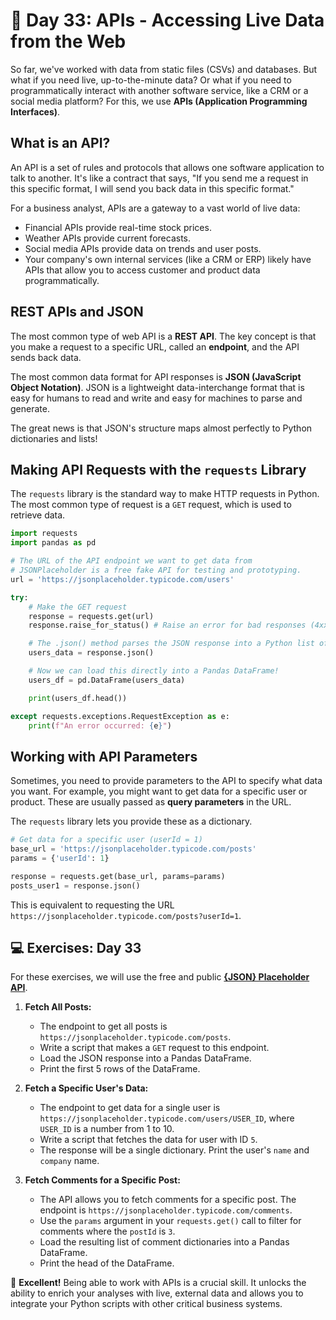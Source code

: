 # 📘 Day 33: APIs - Accessing Live Data from the Web

So far, we've worked with data from static files (CSVs) and databases. But what if you need live, up-to-the-minute data? Or what if you need to programmatically interact with another software service, like a CRM or a social media platform? For this, we use **APIs (Application Programming Interfaces)**.

## What is an API?

An API is a set of rules and protocols that allows one software application to talk to another. It's like a contract that says, "If you send me a request in this specific format, I will send you back data in this specific format."

For a business analyst, APIs are a gateway to a vast world of live data:

* Financial APIs provide real-time stock prices.
* Weather APIs provide current forecasts.
* Social media APIs provide data on trends and user posts.
* Your company's own internal services (like a CRM or ERP) likely have APIs that allow you to access customer and product data programmatically.

## REST APIs and JSON

The most common type of web API is a **REST API**. The key concept is that you make a request to a specific URL, called an **endpoint**, and the API sends back data.

The most common data format for API responses is **JSON (JavaScript Object Notation)**. JSON is a lightweight data-interchange format that is easy for humans to read and write and easy for machines to parse and generate.

The great news is that JSON's structure maps almost perfectly to Python dictionaries and lists!

## Making API Requests with the `requests` Library

The `requests` library is the standard way to make HTTP requests in Python. The most common type of request is a `GET` request, which is used to retrieve data.

```python
import requests
import pandas as pd

# The URL of the API endpoint we want to get data from
# JSONPlaceholder is a free fake API for testing and prototyping.
url = 'https://jsonplaceholder.typicode.com/users'

try:
    # Make the GET request
    response = requests.get(url)
    response.raise_for_status() # Raise an error for bad responses (4xx or 5xx)

    # The .json() method parses the JSON response into a Python list of dictionaries
    users_data = response.json()

    # Now we can load this directly into a Pandas DataFrame!
    users_df = pd.DataFrame(users_data)

    print(users_df.head())

except requests.exceptions.RequestException as e:
    print(f"An error occurred: {e}")
```

## Working with API Parameters

Sometimes, you need to provide parameters to the API to specify what data you want. For example, you might want to get data for a specific user or product. These are usually passed as **query parameters** in the URL.

The `requests` library lets you provide these as a dictionary.

```python
# Get data for a specific user (userId = 1)
base_url = 'https://jsonplaceholder.typicode.com/posts'
params = {'userId': 1}

response = requests.get(base_url, params=params)
posts_user1 = response.json()
```

This is equivalent to requesting the URL `https://jsonplaceholder.typicode.com/posts?userId=1`.

## 💻 Exercises: Day 33

For these exercises, we will use the free and public [**{JSON} Placeholder API**](https://jsonplaceholder.typicode.com/).

1. **Fetch All Posts:**
    * The endpoint to get all posts is `https://jsonplaceholder.typicode.com/posts`.
    * Write a script that makes a `GET` request to this endpoint.
    * Load the JSON response into a Pandas DataFrame.
    * Print the first 5 rows of the DataFrame.

2. **Fetch a Specific User's Data:**
    * The endpoint to get data for a single user is `https://jsonplaceholder.typicode.com/users/USER_ID`, where `USER_ID` is a number from 1 to 10.
    * Write a script that fetches the data for user with ID `5`.
    * The response will be a single dictionary. Print the user's `name` and `company` name.

3. **Fetch Comments for a Specific Post:**
    * The API allows you to fetch comments for a specific post. The endpoint is `https://jsonplaceholder.typicode.com/comments`.
    * Use the `params` argument in your `requests.get()` call to filter for comments where the `postId` is `3`.
    * Load the resulting list of comment dictionaries into a Pandas DataFrame.
    * Print the head of the DataFrame.

🎉 **Excellent!** Being able to work with APIs is a crucial skill. It unlocks the ability to enrich your analyses with live, external data and allows you to integrate your Python scripts with other critical business systems.
